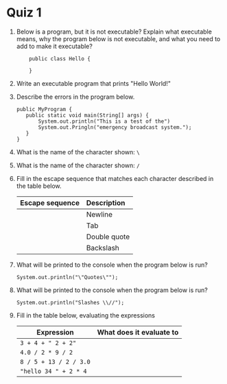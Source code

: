 # Quiz 1

1. Below is a program, but it is not executable? Explain what executable means, why the program below is not executable, and what you need to add to make it executable?
    ```
        public class Hello {

        }
    ```

2. Write an executable program that prints "Hello World!"

3. Describe the errors in the program below.
    ```
    public MyProgram {
       public static void main(String[] args) {
           System.out.println("This is a test of the")
           System.out.Pringln("emergency broadcast system.");
       }
   }
   ```

4. What is the name of the character shown: `\`

5. What is the name of the character shown: `/`

6. Fill in the escape sequence that matches each character described in the table below.

    | Escape sequence   | Description      |
    | -------------------- | :-------------------- |
    |                       | Newline               |
    |                       | Tab                   |
    |                       | Double quote          |
    |                       | Backslash             |
    
7. What will be printed to the console when the program below is run?

    `System.out.println("\"Quotes\"");`
8. What will be printed to the console when the program below is run?

    `System.out.println("Slashes \\//");`
9. Fill in the table below, evaluating the expressions

    | Expression                 | What does it evaluate to   |
    |-----------------------------  | :----------------------------- |
    | `3 + 4 + " 2 + 2"`             |                                |
    | `4.0 / 2 * 9 / 2`              |                                |
    | `8 / 5 + 13 / 2 / 3.0`         |                                |
    | `"hello 34 " + 2 * 4`          |                                |
